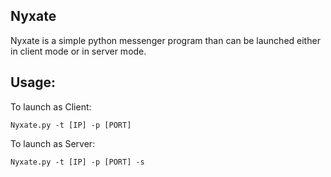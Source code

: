 ## Nyxate
Nyxate is a simple python messenger program than can be launched either in client mode or in server mode.

## Usage: 
To launch as Client:
    
    Nyxate.py -t [IP] -p [PORT]

To launch as Server:
    
    Nyxate.py -t [IP] -p [PORT] -s

